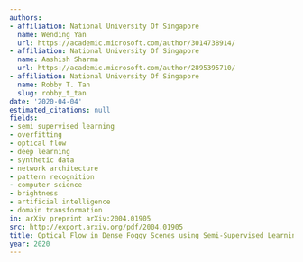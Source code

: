 ```yaml
---
authors:
- affiliation: National University Of Singapore
  name: Wending Yan
  url: https://academic.microsoft.com/author/3014738914/
- affiliation: National University Of Singapore
  name: Aashish Sharma
  url: https://academic.microsoft.com/author/2895395710/
- affiliation: National University Of Singapore
  name: Robby T. Tan
  slug: robby_t_tan
date: '2020-04-04'
estimated_citations: null
fields:
- semi supervised learning
- overfitting
- optical flow
- deep learning
- synthetic data
- network architecture
- pattern recognition
- computer science
- brightness
- artificial intelligence
- domain transformation
in: arXiv preprint arXiv:2004.01905
src: http://export.arxiv.org/pdf/2004.01905
title: Optical Flow in Dense Foggy Scenes using Semi-Supervised Learning
year: 2020
---
```

